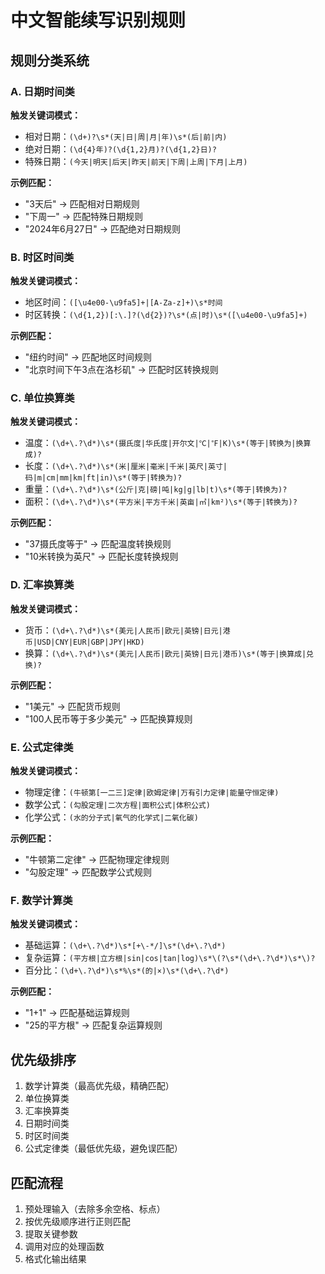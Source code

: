 # 中文智能续写识别规则

## 规则分类系统

### A. 日期时间类
**触发关键词模式：**
- 相对日期：`(\d+)?\s*(天|日|周|月|年)\s*(后|前|内)`
- 绝对日期：`(\d{4}年)?(\d{1,2}月)?(\d{1,2}日)?`
- 特殊日期：`(今天|明天|后天|昨天|前天|下周|上周|下月|上月)`

**示例匹配：**
- "3天后" → 匹配相对日期规则
- "下周一" → 匹配特殊日期规则
- "2024年6月27日" → 匹配绝对日期规则

### B. 时区时间类
**触发关键词模式：**
- 地区时间：`([\u4e00-\u9fa5]+|[A-Za-z]+)\s*时间`
- 时区转换：`(\d{1,2})[:\.]?(\d{2})?\s*(点|时)\s*([\u4e00-\u9fa5]+)`

**示例匹配：**
- "纽约时间" → 匹配地区时间规则
- "北京时间下午3点在洛杉矶" → 匹配时区转换规则

### C. 单位换算类
**触发关键词模式：**
- 温度：`(\d+\.?\d*)\s*(摄氏度|华氏度|开尔文|℃|℉|K)\s*(等于|转换为|换算成)?`
- 长度：`(\d+\.?\d*)\s*(米|厘米|毫米|千米|英尺|英寸|码|m|cm|mm|km|ft|in)\s*(等于|转换为)?`
- 重量：`(\d+\.?\d*)\s*(公斤|克|磅|吨|kg|g|lb|t)\s*(等于|转换为)?`
- 面积：`(\d+\.?\d*)\s*(平方米|平方千米|英亩|㎡|km²)\s*(等于|转换为)?`

**示例匹配：**
- "37摄氏度等于" → 匹配温度转换规则
- "10米转换为英尺" → 匹配长度转换规则

### D. 汇率换算类
**触发关键词模式：**
- 货币：`(\d+\.?\d*)\s*(美元|人民币|欧元|英镑|日元|港币|USD|CNY|EUR|GBP|JPY|HKD)`
- 换算：`(\d+\.?\d*)\s*(美元|人民币|欧元|英镑|日元|港币)\s*(等于|换算成|兑换)?`

**示例匹配：**
- "1美元" → 匹配货币规则
- "100人民币等于多少美元" → 匹配换算规则

### E. 公式定律类
**触发关键词模式：**
- 物理定律：`(牛顿第[一二三]定律|欧姆定律|万有引力定律|能量守恒定律)`
- 数学公式：`(勾股定理|二次方程|面积公式|体积公式)`
- 化学公式：`(水的分子式|氧气的化学式|二氧化碳)`

**示例匹配：**
- "牛顿第二定律" → 匹配物理定律规则
- "勾股定理" → 匹配数学公式规则

### F. 数学计算类
**触发关键词模式：**
- 基础运算：`(\d+\.?\d*)\s*[+\-*/]\s*(\d+\.?\d*)`
- 复杂运算：`(平方根|立方根|sin|cos|tan|log)\s*\(?\s*(\d+\.?\d*)\s*\)?`
- 百分比：`(\d+\.?\d*)\s*%\s*(的|×)\s*(\d+\.?\d*)`

**示例匹配：**
- "1+1" → 匹配基础运算规则
- "25的平方根" → 匹配复杂运算规则

## 优先级排序
1. 数学计算类（最高优先级，精确匹配）
2. 单位换算类
3. 汇率换算类
4. 日期时间类
5. 时区时间类
6. 公式定律类（最低优先级，避免误匹配）

## 匹配流程
1. 预处理输入（去除多余空格、标点）
2. 按优先级顺序进行正则匹配
3. 提取关键参数
4. 调用对应的处理函数
5. 格式化输出结果 